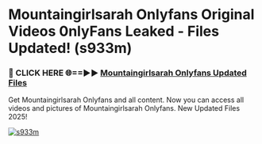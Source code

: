 # Mountaingirlsarah Onlyfans Original Videos 0nlyFans Leaked - Files Updated! (s933m)

<h3>🔴 CLICK HERE 🌐==►► <a href="https://tinyurl.com/ehrbuxhb" rel="nofollow">Mountaingirlsarah Onlyfans Updated Files</a></h3>

Get Mountaingirlsarah Onlyfans and all content. Now you can access all videos and pictures of Mountaingirlsarah Onlyfans. New Updated Files 2025!

[![s933m](https://i.imgur.com/lVYEuWS.gif)](https://tinyurl.com/ehrbuxhb)
